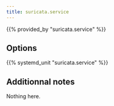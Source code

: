 ```yaml
---
title: suricata.service
---
```


{{% provided_by "suricata.service" %}}

## Options

{{% systemd_unit "suricata.service" %}}

## Additionnal notes

Nothing here.